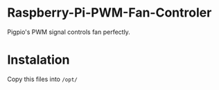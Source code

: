 # Raspberry-Pi-PWM-Fan-Controler
Pigpio's PWM signal controls fan perfectly.
# Instalation
Copy this files into `/opt/`
